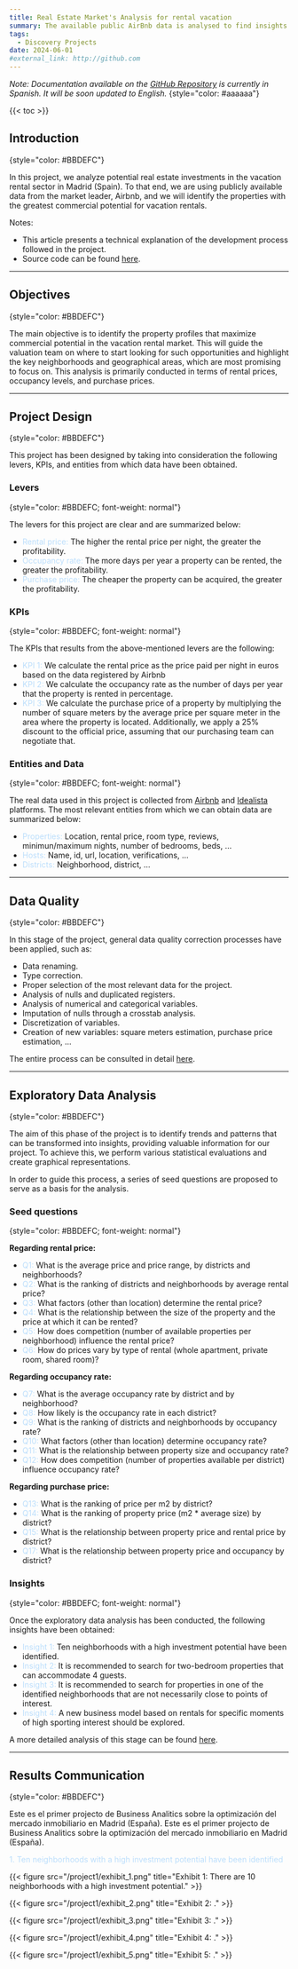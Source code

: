 ```yaml
---
title: Real Estate Market's Analysis for rental vacation
summary: The available public AirBnb data is analysed to find insights that can help to understand the characteristics of the vacation rental market in Madrid (Spain) and guide the team’s research work in terms of rental prices, occupancy levels and purchase prices.
tags: 
  - Discovery Projects
date: 2024-06-01
#external_link: http://github.com
---
```


*Note: Documentation available on the [GitHub Repository](https://github.com/pabloelt/real-estate-market-analysis-rental-vacation) is currently in Spanish. It will be soon updated to English.*
{style="color: #aaaaaa"}

{{< toc >}}

## Introduction
{style="color: #BBDEFC"}

In this project, we analyze potential real estate investments in the vacation rental sector in Madrid (Spain). To that end, we are using publicly available data from the market leader, Airbnb, and we will identify the properties with the greatest commercial potential for vacation rentals.

Notes:

* This article presents a technical explanation of the development process followed in the project.
* Source code can be found [here](https://github.com/pabloelt/real-estate-market-analysis-rental-vacation).

---

## Objectives
{style="color: #BBDEFC"}

The main objective is to identify the property profiles that maximize commercial potential in the vacation rental market. This will guide the valuation team on where to start looking for such opportunities and highlight the key neighborhoods and geographical areas, which are most promising to focus on. This analysis is primarily conducted in terms of rental prices, occupancy levels, and purchase prices.

---

## Project Design
{style="color: #BBDEFC"}

This project has been designed by taking into consideration the following levers, KPIs, and entities from which data have been obtained.

### Levers
{style="color: #BBDEFC; font-weight: normal"}

The levers for this project are clear and are summarized below:

* <text style='color: #BBDEFC; font-weight: normal;'>Rental price:</text> The higher the rental price per night, the greater the profitability.
* <text style='color: #BBDEFC; font-weight: normal;'>Occupancy rate:</text> The more days per year a property can be rented, the greater the profitability.
* <text style='color: #BBDEFC; font-weight: normal;'>Purchase price:</text> The cheaper the property can be acquired, the greater the profitability.

### KPIs
{style="color: #BBDEFC; font-weight: normal"}

The KPIs that results from the above-mentioned levers are the following:

* <text style='color: #BBDEFC; font-weight: normal;'>KPI 1:</text> We calculate the rental price as the price paid per night in euros based on the data registered by Airbnb
* <text style='color: #BBDEFC; font-weight: normal;'>KPI 2:</text> We calculate the occupancy rate as the number of days per year that the property is rented in percentage.
* <text style='color: #BBDEFC; font-weight: normal;'>KPI 3:</text> We calculate the purchase price of a property by multiplying the number of square meters by the average price per square meter in the area where the property is located. Additionally, we apply a 25% discount to the official price, assuming that our purchasing team can negotiate that.

### Entities and Data
{style="color: #BBDEFC; font-weight: normal"}

The real data used in this project is collected from [Airbnb](https://insideairbnb.com/get-the-data/) and [Idealista](https://www.idealista.com/sala-de-prensa/informes-precio-vivienda/) platforms. The most relevant entities from which we can obtain data are summarized below:

* <text style='color: #BBDEFC; font-weight: normal;'>Properties:</text> Location, rental price, room type, reviews, minimun/maximum nights, number of bedrooms, beds, …
* <text style='color: #BBDEFC; font-weight: normal;'>Hosts:</text> Name, id, url, location, verifications, …
* <text style='color: #BBDEFC; font-weight: normal;'>Districts:</text> Neighborhood, district, …

---

## Data Quality
{style="color: #BBDEFC"}

In this stage of the project, general data quality correction processes have been applied, such as:

* Data renaming.
* Type correction.
* Proper selection of the most relevant data for the project.
* Analysis of nulls and duplicated registers.
* Analysis of numerical and categorical variables.
* Imputation of nulls through a crosstab analysis.
* Discretization of variables.
* Creation of new variables: square meters estimation, purchase price estimation, ...

The entire process can be consulted in detail [here](https://github.com/pabloelt/real-estate-market-analysis-rental-vacation/blob/main/Notebooks/03_Creacion%20del%20datamart%20analitico.ipynb).

---

## Exploratory Data Analysis
{style="color: #BBDEFC"}

The aim of this phase of the project is to identify trends and patterns that can be transformed into insights, providing valuable information for our project. To achieve this, we perform various statistical evaluations and create graphical representations.

In order to guide this process, a series of seed questions are proposed to serve as a basis for the analysis.

### Seed questions
{style="color: #BBDEFC; font-weight: normal"}

**Regarding rental price:**

* <text style='color: #BBDEFC; font-weight: normal;'>Q1:</text> What is the average price and price range, by districts and neighborhoods?
* <text style='color: #BBDEFC; font-weight: normal;'>Q2:</text> What is the ranking of districts and neighborhoods by average rental price?
* <text style='color: #BBDEFC; font-weight: normal;'>Q3:</text> What factors (other than location) determine the rental price?
* <text style='color: #BBDEFC; font-weight: normal;'>Q4:</text> What is the relationship between the size of the property and the price at which it can be rented?
* <text style='color: #BBDEFC; font-weight: normal;'>Q5:</text> How does competition (number of available properties per neighborhood) influence the rental price?
* <text style='color: #BBDEFC; font-weight: normal;'>Q6:</text> How do prices vary by type of rental (whole apartment, private room, shared room)?

**Regarding occupancy rate:**

* <text style='color: #BBDEFC; font-weight: normal;'>Q7:</text> What is the average occupancy rate by district and by neighborhood?
* <text style='color: #BBDEFC; font-weight: normal;'>Q8:</text> How likely is the occupancy rate in each district?
* <text style='color: #BBDEFC; font-weight: normal;'>Q9:</text> What is the ranking of districts and neighborhoods by occupancy rate?
* <text style='color: #BBDEFC; font-weight: normal;'>Q10:</text> What factors (other than location) determine occupancy rate?
* <text style='color: #BBDEFC; font-weight: normal;'>Q11:</text> What is the relationship between property size and occupancy rate?
* <text style='color: #BBDEFC; font-weight: normal;'>Q12:</text> How does competition (number of properties available per district) influence occupancy rate?

**Regarding purchase price:**

* <text style='color: #BBDEFC; font-weight: normal;'>Q13:</text> What is the ranking of price per m2 by district?
* <text style='color: #BBDEFC; font-weight: normal;'>Q14:</text> What is the ranking of property price (m2 * average size) by district?
* <text style='color: #BBDEFC; font-weight: normal;'>Q15:</text> What is the relationship between property price and rental price by district?
* <text style='color: #BBDEFC; font-weight: normal;'>Q17:</text> What is the relationship between property price and occupancy by district?

### Insights
{style="color: #BBDEFC; font-weight: normal"}

Once the exploratory data analysis has been conducted, the following insights have been obtained:

* <text style='color: #BBDEFC; font-weight: normal;'>Insight 1:</text> Ten neighborhoods with a high investment potential have been identified.
* <text style='color: #BBDEFC; font-weight: normal;'>Insight 2:</text> It is recommended to search for two-bedroom properties that can accommodate 4 guests.
* <text style='color: #BBDEFC; font-weight: normal;'>Insight 3:</text> It is recommended to search for properties in one of the identified neighborhoods that are not necessarily close to points of interest.
* <text style='color: #BBDEFC; font-weight: normal;'>Insight 4:</text> A new business model based on rentals for specific moments of high sporting interest should be explored.

 A more detailed analysis of this stage can be found [here](https://github.com/pabloelt/real-estate-market-analysis-rental-vacation/blob/main/Notebooks/05_Analisis%20e%20insights.ipynb).

---

## Results Communication
{style="color: #BBDEFC"}

Este es el primer projecto de Business Analitics sobre la optimización del mercado inmobiliario en Madrid (España).
Este es el primer projecto de Business Analitics sobre la optimización del mercado inmobiliario en Madrid (España).


<text style='color: #BBDEFC; font-weight: normal;'>1. Ten neighborhoods with a high investment potential have been identified</text>


{{< figure src="/project1/exhibit_1.png" title="Exhibit 1: There are 10 neighborhoods with a high investment potential." >}}

{{< figure src="/project1/exhibit_2.png" title="Exhibit 2: ." >}}

{{< figure src="/project1/exhibit_3.png" title="Exhibit 3: ." >}}

{{< figure src="/project1/exhibit_4.png" title="Exhibit 4: ." >}}

{{< figure src="/project1/exhibit_5.png" title="Exhibit 5: ." >}}
